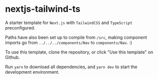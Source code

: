 # nextjs-tailwind-ts

A starter template for `Next.js` with `TailwindCSS` and `TypeScript` preconfigured. 

Paths have also been set up to compile from `/src`, making component imports go from
`../../../components/Nav` to `components/Nav`. :)

To use this template, clone the repository, or click "Use this template" on Github. 

Run `yarn` to download all dependencies, and `yarn dev` to start the development
environment. 
